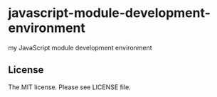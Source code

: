 # javascript-module-development-environment

my JavaScript module development environment

## License

The MIT license. Please see LICENSE file.
